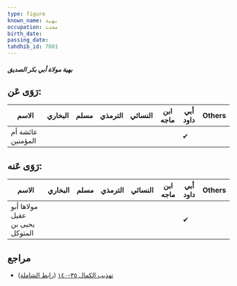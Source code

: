 ```yaml
---
type: figure
known_name: بهية
occupation: محدث
birth_date:
passing_date:
tahdhib_id: 7801
---
```

##### بهية مولاة أبي بكر الصديق

## رَوَى عَن:
| الاسم             | البخاري | مسلم | الترمذي | النسائي | ابن ماجه | أبي داود | Others |
| ----------------- | ------- | ---- | ------- | ------- | -------- | -------- | ------ |
| عائشة أم المؤمنين |         |      |         |         |          | ✔        |        |
## رَوَى عَنه:
| الاسم                           | البخاري | مسلم | الترمذي | النسائي | ابن ماجه | أبي داود | Others |
| ------------------------------- | ------- | ---- | ------- | ------- | -------- | -------- | ------ |
| مولاها أبو عقيل يحيى بن المتوكل |         |      |         |         |          | ✔        |        |
## مراجع
- [تهذيب الكمال ٣٥-١٤٠](obsidian://open?vault=Tahdhib-al-Kamal&file=Figures/٧٨٠١-بهية%20مولاة%20أبي%20بكر%20الصديق) ([رابط الشاملة](https://shamela.ws/book/3722/18739))